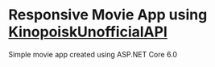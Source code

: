 # Responsive Movie App using [KinopoiskUnofficialAPI](https://kinopoiskapiunofficial.tech/)
Simple movie app created using ASP.NET Core 6.0
